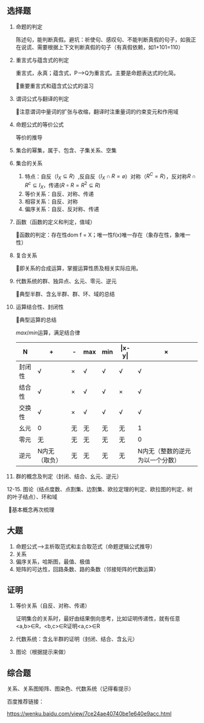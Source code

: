 ## 选择题

1. 命题的判定

   陈述句，能判断真假。避坑：祈使句、感叹句、不能判断真假的句子，如我正在说谎、需要根据上下文判断真假的句子（有真假依赖，如1+101=110）

2. 重言式与蕴含式的判定

   重言式，永真；蕴含式，P-->Q为重言式。主要是命题表达式的化简。

   🔶重要重言式和蕴含式公式的温习

3. 谓词公式与翻译的判定

   🔶注意谓词中量词的扩张与收缩，翻译时注重量词的约束变元和作用域

4. 命题公式的等价公式

   等价的推导

5. 集合的幂集，属于、包含、子集关系、空集

6. 集合的关系

   1. 特点：自反（$I_X \subseteq R$）,反自反（$I_X \cap R=\varnothing$）对称（$R^C=R$），反对称$R\cap R^c\subseteq I_X$，传递($R\circ R=R^2\subseteq R$)
   2. 等价关系：自反、对称、传递
   3. 相容关系：自反、对称
   4. 偏序关系：自反、反对称、传递

7. 函数（函数的定义和判定，值域）

   🔶函数的判定：存在性dom f = X；唯一性f(x)唯一存在（象存在性，象唯一性）

8. 复合关系

   🔶即关系的合成运算，掌握运算性质及相关实际应用。

9. 代数系统的群、独异点、幺元、零元、逆元

   🔶典型半群、含幺半群、群、环、域的总结

10. 运算结合性、封闭性

    🔶典型运算的总结

    $max/min$运算，满足结合律

    | N      | +             | -    | max  | min  | \|x-y\| | $\times$                        |
    | ------ | ------------- | ---- | ---- | ---- | ------- | ------------------------------- |
    | 封闭性 | √             | ×    | √    | √    | √       | √                               |
    | 结合性 | √             | ×    | √    | √    | ×       | √                               |
    | 交换性 | √             | ×    | √    | √    | √       | √                               |
    | 幺元   | 0             | 无   | 无   | 无   | 无      | 1                               |
    | 零元   | 无            | 无   | 无   | 无   | 无      | 0                               |
    | 逆元   | N内无（取负） | 无   | 无   | 无   | 无      | N内无（整数的逆元为以一个分数） |

    

11. 群的概念及判定（封闭、结合、幺元、逆元）

12-15. 图论（结点度数、点割集、边割集、欧拉定理的判定、欧拉图的判定、树的叶子结点）、环和域

​	🔶基本概念再次梳理

## 大题

1. 命题公式-->主析取范式和主合取范式（命题逻辑公式推导）
2. 关系
3. 偏序关系，哈斯图，最值、极值
4. 矩阵的可达性，回路条数、路的条数（邻接矩阵的代数运算）

## 证明

1. 等价关系（自反、对称、传递）

   证明集合的关系时，最好由结果倒向思考，比如证明传递性，就有任意<a,b>∈R，<b,c>∈R证明<a,c>∈R
2. 代数系统：含幺半群的证明（封闭、结合、含幺元）
3. 图论（根据提示来做）

## 综合题

关系、关系图矩阵、图染色、代数系统（记得看提示）



百度推荐链接：

https://wenku.baidu.com/view/7ce24ae40740be1e640e9acc.html

